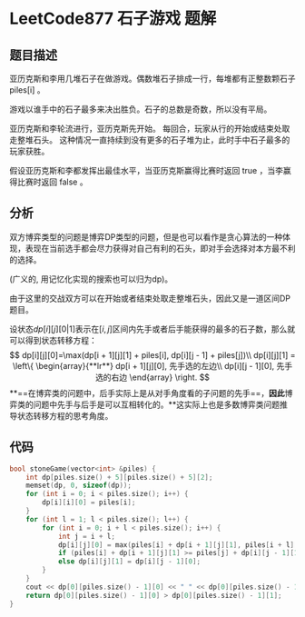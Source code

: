 # LeetCode877 石子游戏 题解

## 题目描述

亚历克斯和李用几堆石子在做游戏。偶数堆石子排成一行，每堆都有正整数颗石子 piles[i] 。

游戏以谁手中的石子最多来决出胜负。石子的总数是奇数，所以没有平局。

亚历克斯和李轮流进行，亚历克斯先开始。 每回合，玩家从行的开始或结束处取走整堆石头。 这种情况一直持续到没有更多的石子堆为止，此时手中石子最多的玩家获胜。

假设亚历克斯和李都发挥出最佳水平，当亚历克斯赢得比赛时返回 true ，当李赢得比赛时返回 false 。



## 分析

双方博弈类型的问题是博弈DP类型的问题，但是也可以看作是贪心算法的一种体现，表现在当前选手都会尽力获得对自己有利的石头，即对手会选择对本方最不利的选择。

(广义的, 用记忆化实现的搜索也可以归为dp)。

由于这里的交战双方可以在开始或者结束处取走整堆石头，因此又是一道区间DP题目。

设状态$dp[i][j][0|1]$表示在$[i,j]$区间内先手或者后手能获得的最多的石子数，那么就可以得到状态转移方程：
$$
dp[i][j][0]=\max(dp[i + 1][j][1] + piles[i], dp[i][j - 1] + piles[j])\\
dp[i][j][1] = \left\{
\begin{array}{**lr**}
dp[i + 1][j][0], 先手选的左边\\
dp[i][j - 1][0], 先手选的右边
\end{array}
\right.
$$
**==在博弈类的问题中，后手实际上是从对手角度看的子问题的先手==，**因此**博弈类的问题中先手与后手是可以互相转化的。**这实际上也是多数博弈类问题推导状态转移方程的思考角度。



## 代码

```c++
bool stoneGame(vector<int> &piles) {
    int dp[piles.size() + 5][piles.size() + 5][2];
    memset(dp, 0, sizeof(dp));
    for (int i = 0; i < piles.size(); i++) {
        dp[i][i][0] = piles[i];
    }
    for (int l = 1; l < piles.size(); l++) {
        for (int i = 0; i + l < piles.size(); i++) {
            int j = i + l;
            dp[i][j][0] = max(piles[i] + dp[i + 1][j][1], piles[i + l] + dp[i][j - 1][1]);
            if (piles[i] + dp[i + 1][j][1] >= piles[j] + dp[i][j - 1][1]) dp[i][j][1] = dp[i + 1][j][0];
            else dp[i][j][1] = dp[i][j - 1][0]; 
        }
    }
    cout << dp[0][piles.size() - 1][0] << " " << dp[0][piles.size() - 1][1] << endl;
    return dp[0][piles.size() - 1][0] > dp[0][piles.size() - 1][1];
}
```

